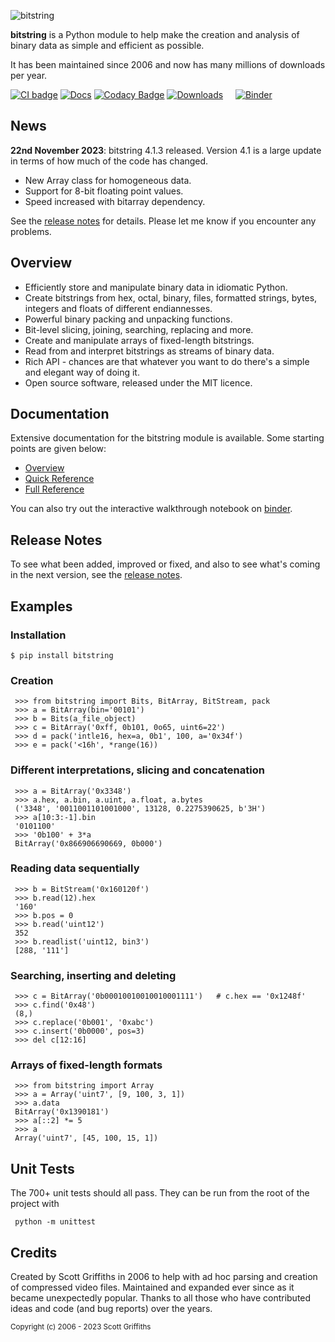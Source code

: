 

![bitstring](https://raw.githubusercontent.com/scott-griffiths/bitstring/main/doc/bitstring_logo_small.png "bitstring")

**bitstring** is a Python module to help make the creation and analysis of binary data as simple and efficient as possible.


It has been maintained since 2006 and now has many millions of downloads per year.



[![CI badge](https://github.com/scott-griffiths/bitstring/actions/workflows/.github/workflows/ci.yml/badge.svg)](https://github.com/scott-griffiths/bitstring/actions/workflows/ci.yml)
[![Docs](https://img.shields.io/readthedocs/bitstring)](https://bitstring.readthedocs.io/en/latest/)
[![Codacy Badge](https://img.shields.io/codacy/grade/8869499b2eed44548fa1a5149dd451f4)](https://app.codacy.com/gh/scott-griffiths/bitstring/dashboard?utm_source=gh&utm_medium=referral&utm_content=&utm_campaign=Badge_grade)
[![Downloads](https://img.shields.io/pypi/dm/bitstring?color=blue)](https://pypistats.org/packages/bitstring) &nbsp; &nbsp; 
[![Binder](https://mybinder.org/badge_logo.svg)](https://mybinder.org/v2/gh/scott-griffiths/bitstring/main?labpath=doc%2Fwalkthrough.ipynb)

News
----
**22nd November 2023**: bitstring 4.1.3 released. Version 4.1 is a large update in terms of how much of the code has changed.

* New Array class for homogeneous data.
* Support for 8-bit floating point values.
* Speed increased with bitarray dependency.

See the [release notes](https://github.com/scott-griffiths/bitstring/blob/main/release_notes.txt) for details. Please let me know if you encounter any problems.


Overview
--------

* Efficiently store and manipulate binary data in idiomatic Python.
* Create bitstrings from hex, octal, binary, files, formatted strings, bytes, integers and floats of different endiannesses.
* Powerful binary packing and unpacking functions.
* Bit-level slicing, joining, searching, replacing and more.
* Create and manipulate arrays of fixed-length bitstrings.
* Read from and interpret bitstrings as streams of binary data.
* Rich API - chances are that whatever you want to do there's a simple and elegant way of doing it.
* Open source software, released under the MIT licence.

Documentation
-------------
Extensive documentation for the bitstring module is available.
Some starting points are given below:

* [Overview](https://bitstring.readthedocs.io/en/stable/index.html)
* [Quick Reference](https://bitstring.readthedocs.io/en/stable/quick_reference.html)
* [Full Reference](https://bitstring.readthedocs.io/en/stable/reference.html)

You can also try out the interactive walkthrough notebook on [binder](https://mybinder.org/v2/gh/scott-griffiths/bitstring/main?labpath=doc%2Fwalkthrough.ipynb).

Release Notes
-------------

To see what been added, improved or fixed, and also to see what's coming in the next version, see the [release notes](https://github.com/scott-griffiths/bitstring/blob/main/release_notes.txt).

Examples
--------

### Installation

    $ pip install bitstring

### Creation

     >>> from bitstring import Bits, BitArray, BitStream, pack
     >>> a = BitArray(bin='00101')
     >>> b = Bits(a_file_object)
     >>> c = BitArray('0xff, 0b101, 0o65, uint6=22')
     >>> d = pack('intle16, hex=a, 0b1', 100, a='0x34f')
     >>> e = pack('<16h', *range(16))

### Different interpretations, slicing and concatenation

     >>> a = BitArray('0x3348')
     >>> a.hex, a.bin, a.uint, a.float, a.bytes
     ('3348', '0011001101001000', 13128, 0.2275390625, b'3H')
     >>> a[10:3:-1].bin
     '0101100'
     >>> '0b100' + 3*a
     BitArray('0x866906690669, 0b000')

### Reading data sequentially

     >>> b = BitStream('0x160120f')
     >>> b.read(12).hex
     '160'
     >>> b.pos = 0
     >>> b.read('uint12')
     352
     >>> b.readlist('uint12, bin3')
     [288, '111']

### Searching, inserting and deleting

     >>> c = BitArray('0b00010010010010001111')   # c.hex == '0x1248f'
     >>> c.find('0x48')
     (8,)
     >>> c.replace('0b001', '0xabc')
     >>> c.insert('0b0000', pos=3)
     >>> del c[12:16]

### Arrays of fixed-length formats

     >>> from bitstring import Array
     >>> a = Array('uint7', [9, 100, 3, 1])
     >>> a.data
     BitArray('0x1390181')
     >>> a[::2] *= 5
     >>> a
     Array('uint7', [45, 100, 15, 1])


Unit Tests
----------

The 700+ unit tests should all pass. They can be run from the root of the project with

     python -m unittest


Credits
-------

Created by Scott Griffiths in 2006 to help with ad hoc parsing and creation of compressed video files.
Maintained and expanded ever since as it became unexpectedly popular. Thanks to all those who have contributed ideas
and code (and bug reports) over the years.


<sub>Copyright (c) 2006 - 2023 Scott Griffiths</sub>
